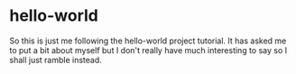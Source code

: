 # hello-world

So this is just me following the hello-world project tutorial. It has asked me to put a bit about myself but I don't really have much interesting to say so I shall just ramble instead.
